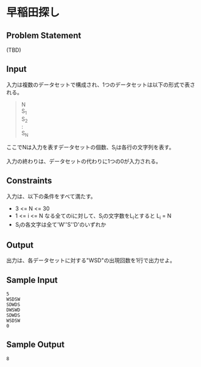 早稲田探し
=

Problem Statement
-
(TBD)

Input
-
入力は複数のデータセットで構成され、1つのデータセットは以下の形式で表される。
> N<br>
> S<sub>1</sub><br>
> S<sub>2</sub><br>
> :<br>
> S<sub>N</sub><br>

ここでNは入力を表すデータセットの個数、S<sub>i</sub>は各行の文字列を表す。

入力の終わりは、データセットの代わりに1つの0が入力される。

Constraints
-
入力は、以下の条件をすべて満たす。

- 3 <= N <= 30
- 1 <= i <= N なる全てのiに対して、S<sub>i</sub>の文字数をL<sub>i</sub>とすると L<sub>i</sub> = N
- S<sub>i</sub>の各文字は全て'W''S''D'のいずれか

Output
-
出力は、各データセットに対する"WSD"の出現回数を1行で出力せよ。

Sample Input
-
    5
    WSDSW
    SDWDS
    DWSWD
    SDWDS
    WSDSW
    0

Sample Output
-
    8
